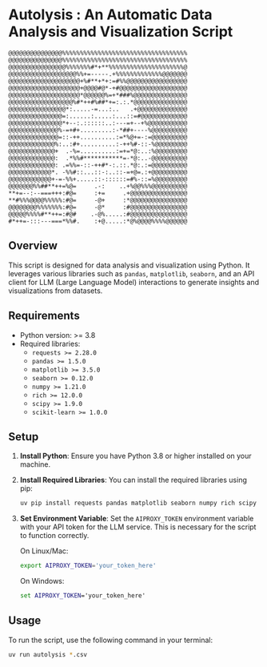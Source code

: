 # Autolysis : An Automatic Data Analysis and Visualization Script

```
@@@@@@@@@@@@@@@%%%%%%%%%%%%%%%%%%%%%%%%%%%%%%%%%%%
@@@@@@@@@@@@@@@%%%%%%%%%%%%%%%%%%%%%%%%%%%%%%%%%%%
@@@@@@@@@@@@@@@@%%%%%%%#*+**%%%%%%%%%%%%%%%%%%%%%@
@@@@@@@@@@@@@@@@@@@%%+=-----.+%%%%%%%%%%%%%@@@@@@@
@@@@@@@@@@@@@@@@@@@@+%#**+*+:=#%%@@@@@@@@@@@@@@@@@
@@@@@@@@@@@@@@@@@@@@+@@@@#@*-+#@@@@@@@@@@@@@@@@@@@
@@@@@@@@@@@@@@@@@@@@*@@@@@@%=+*###%@@@@@@@@@@@@@@@
@@@@@@@@@@@@@@@@@@%#*++#%##*+=:.:.*@@@@@@@@@@@@@@@
@@@@@@@@@@@@@@@@*:.....-=...:..   .+@@@@@@@@@@@@@@
@@@@@@@@@@@@@@@=:......:.....:...::=#@@@@@@@@@@@@@
@@@@@@@@@@@@@@@*+--:.::::::..:---=+--+%@@@@@@@@@@@
@@@@@@@@@@@@@@%-=+#+.........:-*##+----%@@@@@@@@@@
@@@@@@@@@@@@@@=::-++..........:=*%@+=-:=@@@@@@@@@@
@@@@@@@@@@@@@%:..:#+..........:-++%#-::-%@@@@@@@@@
@@@@@@@@@@@@@+  .-%=..........:=+=*@:..:%@@@@@@@@@
@@@@@@@@@@@@@:  .*%%#***********=-*@:..-@@@@@@@@@@
@@@@@@@@@@@@@: .=%%=-::-++#*-:.::.*@:.:=@@@@@@@@@@
@@@@@@@@@@@@*. -%%#::...::-:..::-=+@=.:+@@@@@@@@@@
@@@@@@@@@@@@+-=-%%+.....::-::::::=#%-::=%@@@@@@@@@
@@@@@@@%%##**++=%@=     .-:    ..+%@@%%%@@@@@@@@@@
**+=--:--===+++:#@=     :+=     .+@@@@@@@@@@@@@@@@
**#%%%@@@@%%%%%:#@=     -@+     :*@@@@@@@@@@@@@@@@
@@@@@@@@%%%%%%%:#@=     -@*     :#@@@@@@@@@@@@@@@@
@@@@@%%%%#**++=:#@#    .-@%.....:#@@@@@@@@@@@@@@@@
#*++=-:::---===*%%#.    :+@.....:*@%@@@@%%%%@@@@@@

```

## Overview
This script is designed for data analysis and visualization using Python. It leverages various libraries such as `pandas`, `matplotlib`, `seaborn`, and an API client for LLM (Large Language Model) interactions to generate insights and visualizations from datasets.

## Requirements
- Python version: >= 3.8
- Required libraries:
  - `requests >= 2.28.0`
  - `pandas >= 1.5.0`
  - `matplotlib >= 3.5.0`
  - `seaborn >= 0.12.0`
  - `numpy >= 1.21.0`
  - `rich >= 12.0.0`
  - `scipy >= 1.9.0`
  - `scikit-learn >= 1.0.0`

## Setup
1. **Install Python**: Ensure you have Python 3.8 or higher installed on your machine.
2. **Install Required Libraries**: You can install the required libraries using pip:
   ```bash
   uv pip install requests pandas matplotlib seaborn numpy rich scipy scikit-learn
   ```
3. **Set Environment Variable**: Set the `AIPROXY_TOKEN` environment variable with your API token for the LLM service. This is necessary for the script to function correctly.

   On Linux/Mac:
   ```bash
   export AIPROXY_TOKEN='your_token_here'
   ```

   On Windows:
   ```cmd
   set AIPROXY_TOKEN='your_token_here'
   ```

## Usage
To run the script, use the following command in your terminal:
```bash 
uv run autolysis *.csv
```



